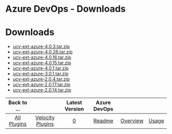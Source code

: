 
Azure DevOps - Downloads
========================

# Downloads

- [ucv-ext-azure-4.0.3.tar.zip](https://raw.githubusercontent.com/UrbanCode/IBM-UCV-PLUGINS/main/files/ucv-ext-azure/ucv-ext-azure-4.0.3.tar.zip)
- [ucv-ext-azure-4.0.26.tar.zip](https://raw.githubusercontent.com/UrbanCode/IBM-UCV-PLUGINS/main/files/ucv-ext-azure/ucv-ext-azure-4.0.26.tar.zip)
- [ucv-ext-azure-4.0.16.tar.zip](https://raw.githubusercontent.com/UrbanCode/IBM-UCV-PLUGINS/main/files/ucv-ext-azure/ucv-ext-azure-4.0.16.tar.zip)
- [ucv-ext-azure-4.0.15.tar.zip](https://raw.githubusercontent.com/UrbanCode/IBM-UCV-PLUGINS/main/files/ucv-ext-azure/ucv-ext-azure-4.0.15.tar.zip)
- [ucv-ext-azure-4.0.1.tar.zip](https://raw.githubusercontent.com/UrbanCode/IBM-UCV-PLUGINS/main/files/ucv-ext-azure/ucv-ext-azure-4.0.1.tar.zip)
- [ucv-ext-azure-3.0.1.tar.zip](https://raw.githubusercontent.com/UrbanCode/IBM-UCV-PLUGINS/main/files/ucv-ext-azure/ucv-ext-azure-3.0.1.tar.zip)
- [ucv-ext-azure-2.0.4.tar.zip](https://raw.githubusercontent.com/UrbanCode/IBM-UCV-PLUGINS/main/files/ucv-ext-azure/ucv-ext-azure-2.0.4.tar.zip)
- [ucv-ext-azure-2.0.17.tar.zip](https://raw.githubusercontent.com/UrbanCode/IBM-UCV-PLUGINS/main/files/ucv-ext-azure/ucv-ext-azure-2.0.17.tar.zip)
- [ucv-ext-azure-2.0.14.tar.zip](https://raw.githubusercontent.com/UrbanCode/IBM-UCV-PLUGINS/main/files/ucv-ext-azure/ucv-ext-azure-2.0.14.tar.zip)

|Back to ...||Latest Version|Azure DevOps |||
| :---: | :---: | :---: | :---: | :---: | :---: |
|[All Plugins](../../index.md)|[Velocity Plugins](../README.md)|[0](https://raw.githubusercontent.com/UrbanCode/IBM-UCV-PLUGINS/main/files/ucv-ext-azure/ucv-ext-azure-4.0.3.tar.zip)|[Readme](README.md)|[Overview](overview.md)|[Usage](usage.md)|
